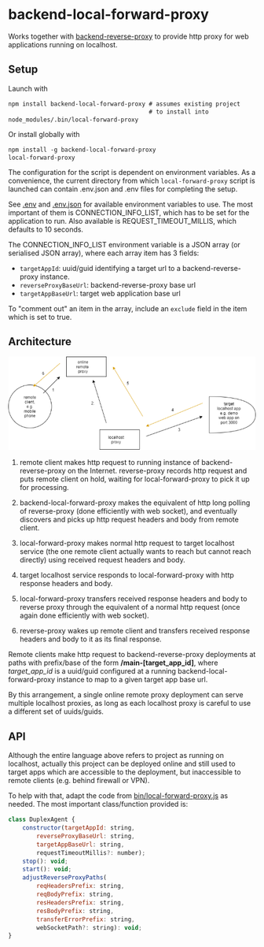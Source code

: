 # backend-local-forward-proxy

Works together with [backend-reverse-proxy](https://github.com/aaronicsubstances/backend-reverse-proxy) to provide http proxy for web applications running on localhost.

## Setup

Launch with
 
```
npm install backend-local-forward-proxy # assumes existing project 
                                        # to install into
node_modules/.bin/local-forward-proxy
```

Or install globally with

```
npm install -g backend-local-forward-proxy
local-forward-proxy
```

The configuration for the script is dependent on environment variables. As a convenience, the current directory from which `local-forward-proxy` script is launched can contain .env.json and .env files for completing the setup.

See [.env](https://github.com/aaronicsubstances/backend-local-forward-proxy/tree/main/.env.sample)
and
[.env.json](https://github.com/aaronicsubstances/backend-local-forward-proxy/tree/main/.env.json.sample)
for available environment variables to use.
The most important of them is CONNECTION_INFO_LIST, which has to be set for the application to run. Also available is REQUEST_TIMEOUT_MILLIS, which defaults to 10 seconds.

The CONNECTION_INFO_LIST environment variable is a JSON array (or serialised JSON array), where each array item has 3 fields:

   * `targetAppId`: uuid/guid identifying a target url to a backend-reverse-proxy instance.
   * `reverseProxyBaseUrl`: backend-reverse-proxy base url
   * `targetAppBaseUrl`: target web application base url

To "comment out" an item in the array, include an `exclude` field in the item which is set to true.

## Architecture

![architecture diagram](architecture.png)


   1. remote client makes http request to running instance of backend-reverse-proxy on the Internet. reverse-proxy records http request and puts remote client on hold, waiting for local-forward-proxy to pick it up for processing.
   
   2. backend-local-forward-proxy makes the equivalent of http long polling of reverse-proxy (done efficiently with web socket), and eventually discovers and picks up http request headers and body from remote client.

   3. local-forward-proxy makes normal http request to target localhost service (the one remote client actually wants to reach but cannot reach directly) using received request headers and body.

   4. target localhost service responds to local-forward-proxy with http response headers and body.
 
   5. local-forward-proxy transfers received response headers and body to reverse proxy through the equivalent of a normal http request (once again done efficiently with web socket).

   6. reverse-proxy wakes up remote client and transfers received response headers and body to it as its final response.

Remote clients make http request to backend-reverse-proxy deployments at paths with prefix/base of the form **/main-\[target_app_id\]**, where *target_app_id* is a uuid/guid configured at a running backend-local-forward-proxy instance to map to a given target app base url.

By this arrangement, a single online remote proxy deployment can serve multiple localhost proxies, as long as each localhost proxy is careful to use a different set of uuids/guids.

## API

Although the entire language above refers to project as running on localhost, actually this project can be deployed online and still used to target apps which are accessible to the deployment, but inaccessible to remote clients (e.g. behind firewall or VPN).

To help with that, adapt the code from [bin/local-forward-proxy.js](https://github.com/aaronicsubstances/backend-local-forward-proxy/tree/main/bin/local-forward-proxy.js) as needed. The most important class/function provided is:

```js
class DuplexAgent {
    constructor(targetAppId: string,
        reverseProxyBaseUrl: string,
        targetAppBaseUrl: string,
        requestTimeoutMillis?: number);
    stop(): void;
    start(): void;
    adjustReverseProxyPaths(
        reqHeadersPrefix: string,
        reqBodyPrefix: string,
        resHeadersPrefix: string, 
        resBodyPrefix: string,
        transferErrorPrefix: string,
        webSocketPath?: string): void;
}
```